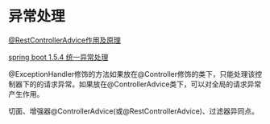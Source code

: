 # 异常处理

[@RestControllerAdvice作用及原理](https://www.cnblogs.com/UncleWang001/p/10949318.html)

[spring boot 1.5.4 统一异常处理](https://blog.51cto.com/wyait/1969162)

@ExceptionHandler修饰的方法如果放在@Controller修饰的类下，只能处理该控制器下的的请求异常。如果放在@ControllerAdvice类下，可以对全局的请求异常产生作用。

切面、增强器@ControllerAdvice(或@RestControllerAdvice)、过滤器异同点。
